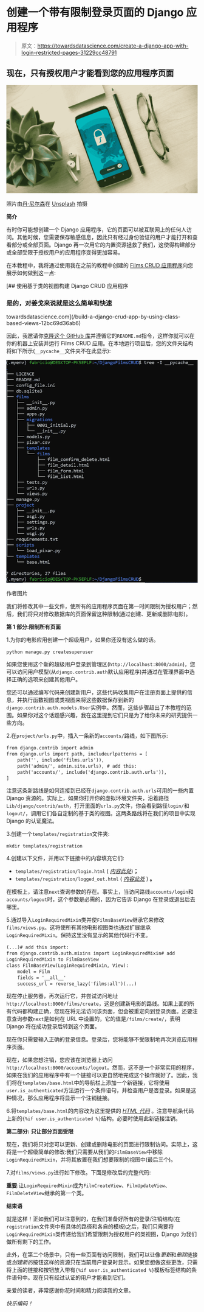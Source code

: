 # 创建一个带有限制登录页面的 Django 应用程序

> 原文：<https://towardsdatascience.com/create-a-django-app-with-login-restricted-pages-31229cc48791>

## 现在，只有授权用户才能看到您的应用程序页面

![](img/595c84f0e3e433fa2a2f697ac0ec0eda.png)

照片由[丹·尼尔森](https://unsplash.com/@danny144?utm_source=unsplash&utm_medium=referral&utm_content=creditCopyText)在 [Unsplash](https://unsplash.com/s/photos/password?utm_source=unsplash&utm_medium=referral&utm_content=creditCopyText) 拍摄

**简介**

有时你可能想创建一个 Django 应用程序，它的页面可以被互联网上的任何人访问。其他时候，您需要保存敏感信息，因此只有经过身份验证的用户才能打开和查看部分或全部页面。Django 再一次用它的内置资源拯救了我们，这使得构建部分或全部受限于授权用户的应用程序变得更加容易。

在本教程中，我将通过使用我在之前的教程中创建的 [Films CRUD 应用程序](https://github.com/fabricius1/DjangoFilmsCRUD)向您展示如何做到这一点:

[](/build-a-django-crud-app-by-using-class-based-views-12bc69d36ab6) [## 使用基于类的视图构建 Django CRUD 应用程序

### 是的，对姜戈来说就是这么简单和快速

towardsdatascience.com](/build-a-django-crud-app-by-using-class-based-views-12bc69d36ab6) 

因此，我邀请你[克隆这个 GitHub 库](https://github.com/fabricius1/DjangoFilmsCRUD)并遵循它的`README.md`指令，这样你就可以在你的机器上安装并运行 Films CRUD 应用。在本地运行项目后，您的文件夹结构将如下所示(`__pycache__`文件夹不在此显示):

![](img/36831d59bf1cc36ed8a859565644ba68.png)

作者图片

我们将修改其中一些文件，使所有的应用程序页面在第一时间限制为授权用户；然后，我们将只对修改数据库的页面保留这种限制(通过创建、更新或删除电影)。

**第 1 部分:限制所有页面**

1.为你的电影应用创建一个超级用户，如果你还没有这么做的话。

```
python manage.py createsuperuser
```

如果您使用这个新的超级用户登录到管理区(`http://localhost:8000/admin`)，您可以访问用户模型(从`django.contrib.auth`默认应用程序)并通过在管理界面中选择正确的选项来创建其他用户。

您还可以通过编写代码来创建新用户，这些代码收集用户在注册页面上提供的信息，并执行函数视图或类视图来将这些数据保存到新的`django.contrib.auth.models.User`实例中。然而，这些步骤超出了本教程的范围。如果你对这个话题感兴趣，我在这里提到它们只是为了给你未来的研究提供一些方向。

2.在`project/urls.py`中，插入一条新的`accounts/`路线，如下图所示:

```
from django.contrib import admin
from django.urls import path, includeurlpatterns = [
    path('', include('films.urls')),
    path('admin/', admin.site.urls), # add this:
    path('accounts/', include('django.contrib.auth.urls')),
]
```

注意这条新路线是如何连接到已经在`django.contrib.auth.urls`可用的一些内置 Django 资源的。实际上，如果你打开你的虚拟环境文件夹，沿着路径`Lib/django/contrib/auth`，打开里面的`urls.py`文件，你会看到路径`login/`和`logout/`，调用它们各自定制的基于类的视图。这两条路线将在我们的项目中实现 Django 的认证魔法。

3.创建一个`templates/registration`文件夹:

```
mkdir templates/registration
```

4.创建以下文件，并用以下链接中的内容填充它们:

*   `templates/registration/login.html` ( [*内容此处*](https://raw.githubusercontent.com/fabricius1/DjangoLoginRestrictedApp/master/templates/registration/login.html))**；**
*   `templates/registration/logged_out.html` ( [*内容此处*](https://raw.githubusercontent.com/fabricius1/DjangoLoginRestrictedApp/master/templates/registration/logged_out.html) ) **。**

在模板上，请注意`next`查询参数的存在。事实上，当访问路线`accounts/login`和`accounts/logout`时，这个参数是必需的，因为它告诉 Django 在登录或退出后去哪里。

5.通过导入`LoginRequiredMixin`类并使`FilmsBaseView`继承它来修改`films/views.py`。这将使所有其他电影视图类也通过扩展继承`LoginRequiredMixin`。保持这里没有显示的其他代码行不变。

```
(...)# add this import:
from django.contrib.auth.mixins import LoginRequiredMixin# add LoginRequiredMixin to FilmBaseView
class FilmBaseView(LoginRequiredMixin, View):
    model = Film
    fields = '__all__'
    success_url = reverse_lazy('films:all')(...)
```

现在停止服务器，再次运行它，并尝试访问地址`http://localhost:8000/films/create`，这是创建新电影的路线。如果上面的所有代码都构建正确，您现在将无法访问该页面，但会被重定向到登录页面。还要注意查询参数`next`是如何在 URL 中设置的，它的值是`/films/create/`，表明 Django 将在成功登录后转到这个页面。

现在你只需要输入正确的登录信息。登录后，您将能够不受限制地再次浏览应用程序页面。

现在，如果您想注销，您应该在浏览器上访问`http://localhost:8000/accounts/logout`。然而，这不是一个非常实用的程序，如果在我们的应用程序中有一个链接可以更自然地完成这个操作就好了。因此，我们将在`templates/base.html`中的导航栏上添加一个新链接，它将使用`user.is_authenticated`方法运行一个条件语句，并检查用户是否登录。如果是这种情况，那么应用程序将显示一个注销链接。

6.将`templates/base.html`的内容改为这里提供的 [*HTML 代码*](https://raw.githubusercontent.com/fabricius1/DjangoLoginRestrictedApp/master/templates/base.html) 。注意导航条代码上新的`{%if user.is_authenticated %}`结构。必要时使用此新链接注销。

**第二部分:** **只让部分页面受限**

现在，我们将只对您可以更新、创建或删除电影的页面进行限制访问。实际上，这将是一个超级简单的修改:我们只需要从我们的`FilmBaseView`中移除`LoginRequiredMixin`，并将其放置在我们想要限制的视图中(最后三个)。

7.对`films/views.py`进行如下修改。下面是修改后的完整代码:

**重要**:让`LoginRequiredMixin`成为`FilmCreateView`、`FilmUpdateView`、`FilmDeleteView`继承的第一个类。

**结束语**

就是这样！正如我们可以注意到的，在我们准备好所有的登录/注销结构(在`registration`文件夹中有具体的路径和各自的模板)之后，我们只需要将`LoginRequiredMixin`类传递给我们希望限制为授权用户的类视图，Django 为我们做所有剩下的工作。

此外，在第二个场景中，只有一些页面有访问限制，我们可以让像*更新*和*删除*链接或*创建新的*按钮这样的资源只在当前用户登录时显示。如果您想做这些更改，只需将上面的链接和按钮放入带有`{%if user.is_authenticated %}`模板标签结构的条件语句中。现在只有经过认证的用户才能看到它们。

亲爱的读者，非常感谢你花时间和精力阅读我的文章。

*快乐编码！*